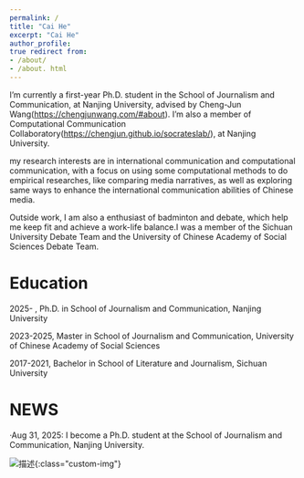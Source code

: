 ```yaml
---
permalink: / 
title: "Cai He" 
excerpt: "Cai He" 
author_profile: 
true redirect from:
- /about/
- /about. html
---
```


I’m currently a first-year Ph.D. student in the School of Journalism and Communication, at Nanjing University, advised by Cheng-Jun Wang(https://chengjunwang.com/#about). I’m also a member of Computational Communication Collaboratory(https://chengjun.github.io/socrateslab/), at Nanjing University.

my research interests are in international communication and computational communication, with a focus on using some computational methods to do empirical researches, like comparing media narratives, as well as exploring same ways to enhance the international communication abilities of Chinese media.

Outside work, I am also a enthusiast of badminton and debate, which help me keep fit and achieve a work-life balance.I was a member of the Sichuan University Debate Team and the University of Chinese Academy of Social Sciences Debate Team.


Education
======
2025- , Ph.D. in School of Journalism and Communication, Nanjing University

2023-2025, Master in School of Journalism and Communication, University of Chinese Academy of Social Sciences

2017-2021, Bachelor in School of Literature and Journalism, Sichuan University

NEWS
======
·Aug 31, 2025: I become a Ph.D. student at the School of Journalism and Communication, Nanjing University.

![描述](/images/dat.png){:class="custom-img"}


